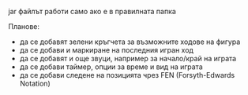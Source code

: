 jar файлът работи само ако е в правилната папка

Планове:
- да се добавят зелени кръгчета за възможните ходове на фигура
- да се добави и маркиране на последния игран ход
- да се добавят и още звуци, например за начало/край на играта
- да се добави таймер, опции за време и вид на играта
- да се добави следене на позицията чрез FEN (Forsyth-Edwards Notation)
